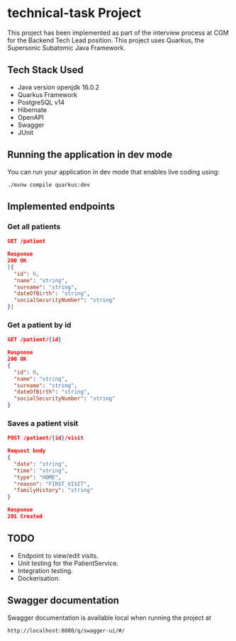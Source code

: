 # technical-task Project

This project has been implemented as part of the interview process at CGM for the Backend Tech Lead position.
This project uses Quarkus, the Supersonic Subatomic Java Framework.

## Tech Stack Used
* Java version openjdk 16.0.2
* Quarkus Framework
* PostgreSQL v14
* Hibernate
* OpenAPI
* Swagger
* JUnit

## Running the application in dev mode

You can run your application in dev mode that enables live coding using:
```shell script
./mvnw compile quarkus:dev
```

## Implemented endpoints

### Get all patients
```json
GET /patient

Response
200 OK
[{
  "id": 0,
  "name": "string",
  "surname": "string",
  "dateOfBirth": "string",
  "socialSecurityNumber": "string"
}]
```

### Get a patient by id

```json
GET /patient/{id}

Response
200 OK
{
  "id": 0,
  "name": "string",
  "surname": "string",
  "dateOfBirth": "string",
  "socialSecurityNumber": "string"
}
```

### Saves a patient visit

```json
POST /patient/{id}/visit

Request body
{
  "date": "string",
  "time": "string",
  "type": "HOME",
  "reason": "FIRST_VISIT",
  "familyHistory": "string"
}

Response
201 Created

```

## TODO

* Endpoint to view/edit visits.
* Unit testing for the PatientService.
* Integration testing.
* Dockerisation.

## Swagger documentation

Swagger documentation is available local when running the project at
```
http://localhost:8080/q/swagger-ui/#/
```
